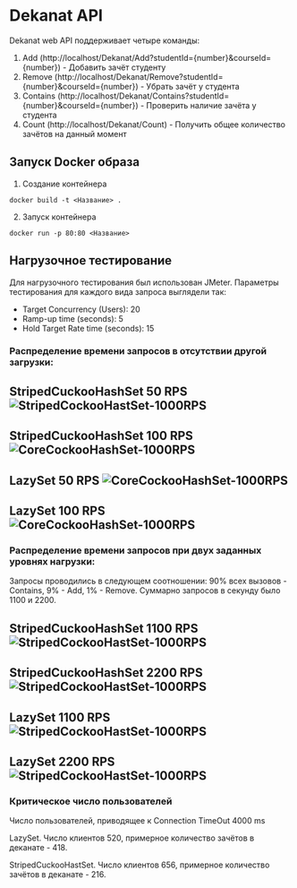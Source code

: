 # Dekanat API #

Dekanat web API поддерживает четыре команды:

1. Add (http://localhost/Dekanat/Add?studentId={number}&courseId={number}) - Добавить зачёт студенту
2. Remove (http://localhost/Dekanat/Remove?studentId={number}&courseId={number}) - Убрать зачёт у студента
3. Contains (http://localhost/Dekanat/Contains?studentId={number}&courseId={number}) - Проверить наличие зачёта у студента
4. Count (http://localhost/Dekanat/Count) - Получить общее количество зачётов на данный момент

## Запуск Docker образа ##

1. Создание контейнера

```console
docker build -t <Название> .
```

2. Запуск контейнера

```console
docker run -p 80:80 <Название>
```
## Нагрузочное тестирование ##

Для нагрузочного тестирования был использован JMeter. 
Параметры тестирования для каждого вида запроса выглядели так:

* Target Concurrency (Users): 20
* Ramp-up time (seconds): 5
* Hold Target Rate time (seconds): 15

### Распределение времени запросов в отсутствии другой загрузки: ###

StripedCuckooHashSet 50 RPS
![StripedCockooHastSet-1000RPS](./images/Striped_no_load_50.png)
---
StripedCuckooHashSet 100 RPS
![CoreCockooHashSet-1000RPS](./images/Striped_no_load_100.png)
---
LazySet 50 RPS
![CoreCockooHashSet-1000RPS](./images/Lazy_no_load_50.png)
---
LazySet 100 RPS
![CoreCockooHashSet-1000RPS](./images/Lazy_no_load_100.png)
---

### Распределение времени запросов при двух заданных уровнях нагрузки: ###

Запросы проводились в следующем соотношении: 90% всех вызовов - Contains, 9% - Add, 1% - Remove.
Суммарно запросов в секунду было 1100 и 2200.

StripedCuckooHashSet 1100 RPS
![StripedCockooHastSet-1000RPS](./images/Striped_load_1100.png)
---

StripedCuckooHashSet 2200 RPS
![StripedCockooHastSet-1000RPS](./images/Striped_load_2200.png)
---

LazySet 1100 RPS
![StripedCockooHastSet-1000RPS](./images/Lazy_load_1100.png)
---

LazySet 2200 RPS
![StripedCockooHastSet-1000RPS](./images/Lazy_load_2200.png)
---

### Критическое число пользователей ###

Число пользователей, приводящее к Connection TimeOut 4000 ms

LazySet. Число клиентов 520, примерное количество зачётов в деканате - 418.

StripedCuckooHastSet. Число клиентов 656, примерное количество зачётов в деканате - 216.